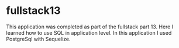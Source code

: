 # fullstack13

This application was completed as part of the fullstack part 13. Here I learned how to use SQL in application level. In this application I used PostgreSql with Sequelize.
